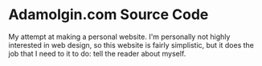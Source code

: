 Adamolgin.com Source Code
=========================

My attempt at making a personal website. I'm personally not highly interested in web design, so this website is fairly simplistic, but it does the job that I need to it to do: tell the reader about myself.